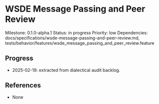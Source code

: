 # WSDE Message Passing and Peer Review
Milestone: 0.1.0-alpha.1
Status: in progress
Priority: low
Dependencies: docs/specifications/wsde-message-passing-and-peer-review.md, tests/behavior/features/wsde_message_passing_and_peer_review.feature

## Progress
- 2025-02-19: extracted from dialectical audit backlog.

## References
- None
